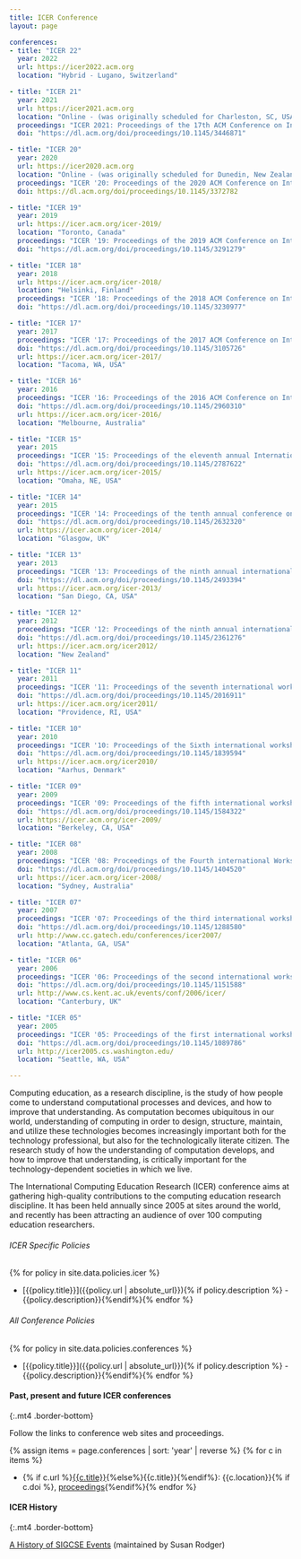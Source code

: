 ```yaml
---
title: ICER Conference
layout: page

conferences:
- title: "ICER 22"
  year: 2022
  url: https://icer2022.acm.org
  location: "Hybrid - Lugano, Switzerland"

- title: "ICER 21"
  year: 2021
  url: https://icer2021.acm.org
  location: "Online - (was originally scheduled for Charleston, SC, USA)"
  proceedings: "ICER 2021: Proceedings of the 17th ACM Conference on International Computing Education Research"
  doi: "https://dl.acm.org/doi/proceedings/10.1145/3446871"

- title: "ICER 20"
  year: 2020
  url: https://icer2020.acm.org
  location: "Online - (was originally scheduled for Dunedin, New Zealand)"
  proceedings: "ICER '20: Proceedings of the 2020 ACM Conference on International Computing Education Research"
  doi: https://dl.acm.org/doi/proceedings/10.1145/3372782

- title: "ICER 19"
  year: 2019
  url: https://icer.acm.org/icer-2019/
  location: "Toronto, Canada"
  proceedings: "ICER '19: Proceedings of the 2019 ACM Conference on International Computing Education Research"
  doi: "https://dl.acm.org/doi/proceedings/10.1145/3291279"

- title: "ICER 18"
  year: 2018
  url: https://icer.acm.org/icer-2018/
  location: "Helsinki, Finland"
  proceedings: "ICER '18: Proceedings of the 2018 ACM Conference on International Computing Education Research"
  doi: "https://dl.acm.org/doi/proceedings/10.1145/3230977"

- title: "ICER 17"
  year: 2017
  proceedings: "ICER '17: Proceedings of the 2017 ACM Conference on International Computing Education Research"
  doi: "https://dl.acm.org/doi/proceedings/10.1145/3105726"
  url: https://icer.acm.org/icer-2017/
  location: "Tacoma, WA, USA"

- title: "ICER 16"
  year: 2016
  proceedings: "ICER '16: Proceedings of the 2016 ACM Conference on International Computing Education Research"
  doi: "https://dl.acm.org/doi/proceedings/10.1145/2960310"
  url: https://icer.acm.org/icer-2016/
  location: "Melbourne, Australia"

- title: "ICER 15"
  year: 2015
  proceedings: "ICER '15: Proceedings of the eleventh annual International Conference on International Computing Education Research"
  doi: "https://dl.acm.org/doi/proceedings/10.1145/2787622"
  url: https://icer.acm.org/icer-2015/
  location: "Omaha, NE, USA"

- title: "ICER 14"
  year: 2015
  proceedings: "ICER '14: Proceedings of the tenth annual conference on International computing education research"
  doi: "https://dl.acm.org/doi/proceedings/10.1145/2632320"
  url: https://icer.acm.org/icer-2014/
  location: "Glasgow, UK"

- title: "ICER 13"
  year: 2013
  proceedings: "ICER '13: Proceedings of the ninth annual international ACM conference on International computing education research"
  doi: "https://dl.acm.org/doi/proceedings/10.1145/2493394"
  url: https://icer.acm.org/icer-2013/
  location: "San Diego, CA, USA"

- title: "ICER 12"
  year: 2012
  proceedings: "ICER '12: Proceedings of the ninth annual international conference on International computing education research"
  doi: "https://dl.acm.org/doi/proceedings/10.1145/2361276"
  url: https://icer.acm.org/icer2012/
  location: "New Zealand"

- title: "ICER 11"
  year: 2011
  proceedings: "ICER '11: Proceedings of the seventh international workshop on Computing education research"
  doi: "https://dl.acm.org/doi/proceedings/10.1145/2016911"
  url: https://icer.acm.org/icer2011/
  location: "Providence, RI, USA"

- title: "ICER 10"
  year: 2010
  proceedings: "ICER '10: Proceedings of the Sixth international workshop on Computing education research"
  doi: "https://dl.acm.org/doi/proceedings/10.1145/1839594"
  url: https://icer.acm.org/icer2010/
  location: "Aarhus, Denmark"

- title: "ICER 09"
  year: 2009
  proceedings: "ICER '09: Proceedings of the fifth international workshop on Computing education research workshop"
  doi: "https://dl.acm.org/doi/proceedings/10.1145/1584322"
  url: https://icer.acm.org/icer-2009/
  location: "Berkeley, CA, USA"

- title: "ICER 08"
  year: 2008
  proceedings: "ICER '08: Proceedings of the Fourth international Workshop on Computing Education Research"
  doi: "https://dl.acm.org/doi/proceedings/10.1145/1404520"
  url: https://icer.acm.org/icer-2008/
  location: "Sydney, Australia"

- title: "ICER 07"
  year: 2007
  proceedings: "ICER '07: Proceedings of the third international workshop on Computing education research"
  doi: "https://dl.acm.org/doi/proceedings/10.1145/1288580"
  url: http://www.cc.gatech.edu/conferences/icer2007/
  location: "Atlanta, GA, USA"

- title: "ICER 06"
  year: 2006
  proceedings: "ICER '06: Proceedings of the second international workshop on Computing education research"
  doi: "https://dl.acm.org/doi/proceedings/10.1145/1151588"
  url: http://www.cs.kent.ac.uk/events/conf/2006/icer/
  location: "Canterbury, UK"

- title: "ICER 05"
  year: 2005
  proceedings: "ICER '05: Proceedings of the first international workshop on Computing education research"
  doi: "https://dl.acm.org/doi/proceedings/10.1145/1089786"
  url: http://icer2005.cs.washington.edu/
  location: "Seattle, WA, USA"

---
```


Computing education, as a research discipline, is the study of how
people come to understand computational processes and devices, and how
to improve that understanding. As computation becomes ubiquitous in our
world, understanding of computing in order to design, structure,
maintain, and utilize these technologies becomes increasingly important
both for the technology professional, but also for the technologically
literate citizen. The research study of how the understanding of
computation develops, and how to improve that understanding, is
critically important for the technology-dependent societies in which we
live.

The International Computing Education Research (ICER) conference aims at
gathering high-quality contributions to the computing education research
discipline. It has been held annually since 2005 at sites around the
world, and recently has been attracting an audience of over 100
computing education researchers.

###### ICER Specific Policies

{% for policy in site.data.policies.icer %}
- [{{policy.title}}]({{policy.url | absolute_url}}){% if policy.description %} - {{policy.description}}{%endif%}{% endfor %}

###### All Conference Policies

{% for policy in site.data.policies.conferences %}
- [{{policy.title}}]({{policy.url | absolute_url}}){% if policy.description %} - {{policy.description}}{%endif%}{% endfor %}


#### Past, present and future ICER conferences
{:.mt4 .border-bottom}

Follow the links to conference web sites and proceedings.

{% assign items = page.conferences | sort: 'year' | reverse %}
{% for c in items %}
- {% if c.url %}[{{c.title}}]({{c.url}}){%else%}{{c.title}}{%endif%}: {{c.location}}{% if c.doi %}, [proceedings]({{c.doi}}){%endif%}{% endfor %}


#### ICER History
{:.mt4 .border-bottom}

[A History of SIGCSE Events](https://users.cs.duke.edu/~rodger/sigcseconferences.html) (maintained by Susan Rodger)
